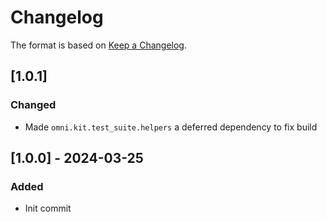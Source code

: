 # Changelog

The format is based on [Keep a Changelog](https://keepachangelog.com/en/1.0.0/).

## [1.0.1]
### Changed
- Made `omni.kit.test_suite.helpers` a deferred dependency to fix build

## [1.0.0] - 2024-03-25
### Added
- Init commit
